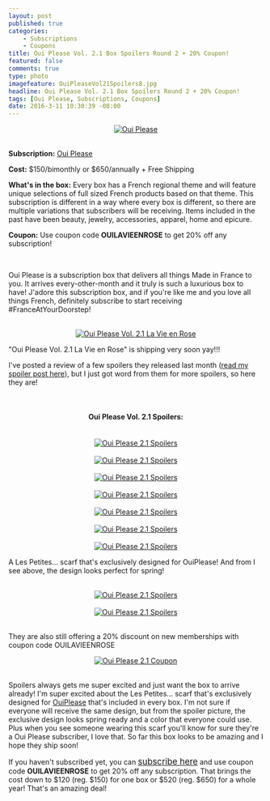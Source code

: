```yaml
---
layout: post
published: true
categories: 
    - Subscriptions
    - Coupons
title: Oui Please Vol. 2.1 Box Spoilers Round 2 + 20% Coupon!
featured: false
comments: true
type: photo
imagefeature: OuiPleaseVol21Spoilers8.jpg
headline: Oui Please Vol. 2.1 Box Spoilers Round 2 + 20% Coupon!
tags: [Oui Please, Subscriptions, Coupons]
date: 2016-3-11 10:30:39 -08:00
---
```


<center><a href="http://ouipleasebox.com" target="_blank">
<img src="/images/OuiPleaseLogo.jpg" border="0" style="border:none;max-width:100%;" alt="Oui Please" />
</a></center>
<br>
<p><b>Subscription:</b> <a href="http://ouipleasebox.com" target="_blank">Oui Please</a></p>
<p><b>Cost:</b> $150/bimonthly or $650/annually + Free Shipping</p>
<p><b>What's in the box:</b> Every box has a French regional theme and will feature unique selections of full sized French products based on that theme. This subscription is different in a way where every box is different, so there are multiple variations that subscribers will be receiving. Items included in the past have been beauty, jewelry, accessories, apparel, home and epicure.</p>
<p><b>Coupon:</b> Use coupon code <b>OUILAVIEENROSE</b> to get 20% off any subscription!</p>
<br>

<p>Oui Please is a subscription box that delivers all things Made in France to you. It arrives every-other-month and it truly is such a luxurious box to have! J'adore this subscription box, and if you're like me and you love all things French, definitely subscribe to start receiving #FranceAtYourDoorstep!</p>

<br>

<center><a href="http://ouipleasebox.com" target="_blank">
<img src="/images/OuiPleaseVol21.png" border="0" style="border:none;max-width:100%;" alt="Oui Please Vol. 2.1 La Vie en Rose" />
</a></center>

<p><i class="icon-dropbox"></i> "Oui Please Vol. 2.1 La Vie en Rose" is shipping very soon yay!!!</p>

<p>I've posted a review of a few spoilers they released last month (<a href="http://whatsupmailbox.com/subscriptions/coupons/Oui-Please-Volume-2-1-Subscription-Box-Spoilers-Coupon-News/" target="_blank">read my spoiler post here</a>), but I just got word from them for more spoilers, so here they are!</p>

<br>

<center><H4>Oui Please Vol. 2.1 Spoilers:</H4></center>

<br>

<center><a href="http://ouipleasebox.com" target="_blank">
<img src="/images/OuiPleaseVol21Spoilers11.jpg" border="0" style="border:none;max-width:100%;" alt="Oui Please 2.1 Spoilers" />
</a></center>

<br>

<center><a href="http://ouipleasebox.com" target="_blank">
<img src="/images/OuiPleaseVol21Spoilers3.jpg" border="0" style="border:none;max-width:100%;" alt="Oui Please 2.1 Spoilers" />
</a></center>

<br>

<center><a href="http://ouipleasebox.com" target="_blank">
<img src="/images/OuiPleaseVol21Spoilers4.jpg" border="0" style="border:none;max-width:100%;" alt="Oui Please 2.1 Spoilers" />
</a></center>

<br>

<center><a href="http://ouipleasebox.com" target="_blank">
<img src="/images/OuiPleaseVol21Spoilers5.jpg" border="0" style="border:none;max-width:100%;" alt="Oui Please 2.1 Spoilers" />
</a></center>

<br>

<center><a href="http://ouipleasebox.com" target="_blank">
<img src="/images/OuiPleaseVol21Spoilers6.jpg" border="0" style="border:none;max-width:100%;" alt="Oui Please 2.1 Spoilers" />
</a></center>

<br>

<center><a href="http://ouipleasebox.com" target="_blank">
<img src="/images/OuiPleaseVol21Spoilers7.jpg" border="0" style="border:none;max-width:100%;" alt="Oui Please 2.1 Spoilers" />
</a></center>

<br>

<center><a href="http://ouipleasebox.com" target="_blank">
<img src="/images/OuiPleaseVol21Spoilers8.jpg" border="0" style="border:none;max-width:100%;" alt="Oui Please 2.1 Spoilers" />
</a></center>

<p>A Les Petites... scarf that's exclusively designed for OuiPlease! And from I see above, the design looks perfect for spring!</p>

<br>

<center><a href="http://ouipleasebox.com" target="_blank">
<img src="/images/OuiPleaseVol21Spoilers9.jpg" border="0" style="border:none;max-width:100%;" alt="Oui Please 2.1 Spoilers" />
</a></center>

<br>

<center><a href="http://ouipleasebox.com" target="_blank">
<img src="/images/OuiPleaseVol21Spoilers10.jpg" border="0" style="border:none;max-width:100%;" alt="Oui Please 2.1 Spoilers" />
</a></center>

<br>

<p>They are also still offering a 20% discount on new memberships with coupon code OUILAVIEENROSE</p>

<center><a href="http://ouipleasebox.com" target="_blank">
<img src="/images/OuiPleaseVol21Coupon.jpg" border="0" style="border:none;max-width:100%;" alt="Oui Please 2.1 Coupon" />
</a></center>

<br>

<p><i class="icon-exclamation-sign"></i> Spoilers always gets me super excited and just want the box to arrive already! I'm super excited about the Les Petites... scarf that's exclusively designed for <a href="http://ouipleasebox.com" target="_blank">OuiPlease</a> that's included in every box. I'm not sure if everyone will receive the same design, but from the spoiler picture, the exclusive design looks spring ready and a color that everyone could use. Plus when you see someone wearing this scarf you'll know for sure they're a Oui Please subscriber, I love that. So far this box looks to be amazing and I hope they ship soon!</p>

<p>If you haven't subscribed yet, you can <a href="http://ouipleasebox.com" target="_blank"><big>subscribe here</big></a> and use coupon code <b>OUILAVIEENROSE</b> to get 20% off any subscription. That brings the cost down to $120 (reg. $150) for one box or $520 (reg. $650) for a whole year! That's an amazing deal!</p>
